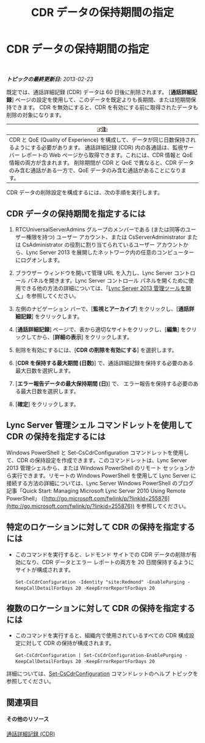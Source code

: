 ﻿---
title: CDR データの保持期間の指定
TOCTitle: CDR データの保持期間の指定
ms:assetid: c0fd6056-87bc-4136-902a-f1b37cd3a1ca
ms:mtpsurl: https://technet.microsoft.com/ja-jp/library/Gg182581(v=OCS.15)
ms:contentKeyID: 48273475
ms.date: 05/19/2016
mtps_version: v=OCS.15
ms.translationtype: HT
---

# CDR データの保持期間の指定

 

_**トピックの最終更新日:** 2013-02-23_

既定では、通話詳細記録 (CDR) データは 60 日後に削除されます。 \[**通話詳細記録**\] ページの設定を使用して、このデータを既定よりも長期間、または短期間保持できます。 CDR を無効にすると、CDR を有効にする前に取得されたデータも削除の対象になります。

<table>
<thead>
<tr class="header">
<th><img src="images/Gg412781.note(OCS.15).gif" title="note" alt="note" />注:</th>
</tr>
</thead>
<tbody>
<tr class="odd">
<td>CDR と QoE (Quality of Experience) を構成して、データが同じ日数保持されるようにする必要があります。 通話詳細記録 (CDR) 内の各通話は、監視サーバー レポートの Web ページから取得できます。これには、CDR 情報と QoE 情報の両方が含まれます。 削除期間が CDR と QoE で異なると、CDR データのみ含む通話がある一方で、QoE データのみ含む通話があることになります。</td>
</tr>
</tbody>
</table>


CDR データの削除設定を構成するには、次の手順を実行します。

## CDR データの保持期間を指定するには

1.  RTCUniversalServerAdmins グループのメンバーである (または同等のユーザー権限を持つ) ユーザー アカウント、または CsServerAdministrator または CsAdministrator の役割に割り当てられているユーザー アカウントから、Lync Server 2013 を展開したネットワーク内の任意のコンピューターにログオンします。

2.  ブラウザー ウィンドウを開いて管理 URL を入力し、Lync Server コントロール パネルを開きます。Lync Server コントロール パネルを開くために使用できる他の方法の詳細については、「[Lync Server 2013 管理ツールを開く](lync-server-2013-open-lync-server-administrative-tools.md)」を参照してください。

3.  左側のナビゲーション バーで、\[**監視とアーカイブ**\] をクリックし、\[**通話詳細記録**\] をクリックします。

4.  \[**通話詳細記録**\] ページで、表から適切なサイトをクリックし、\[**編集**\] をクリックしてから、\[**詳細の表示**\] をクリックします。

5.  削除を有効にするには、\[**CDR の削除を有効にする**\] を選択します。

6.  \[**CDR を保持する最大期間 (日数)**\] で、通話詳細記録を保持する必要のある最大日数を選択します。

7.  \[**エラー報告データの最大保持期間 (日)**\] で、 エラー報告を保持する必要のある最大日数を選択します。

8.  \[**確定**\] をクリックします。

## Lync Server 管理シェル コマンドレットを使用して CDR の保持を指定するには

Windows PowerShell と Set-CsCdrConfiguration コマンドレットを使用して、CDR の保持設定を作成できます。このコマンドレットは、Lync Server 2013 管理シェルから、または Windows PowerShell のリモート セッションから実行できます。リモートの Windows PowerShell を使用して Lync Server に接続する方法の詳細については、Lync Server Windows PowerShell のブログ記事「Quick Start: Managing Microsoft Lync Server 2010 Using Remote PowerShell」 ([http://go.microsoft.com/fwlink/p/?linkId=255876](http://go.microsoft.com/fwlink/p/?linkid=255876)) を参照してください。

## 特定のロケーションに対して CDR の保持を指定するには

  - このコマンドを実行すると、レドモンド サイトでの CDR データの削除が有効になり、CDR データとエラー レポートの両方を 20 日間保持するようにサイトが構成されます。
    
        Set-CsCdrConfiguration -Identity "site:Redmond" -EnablePurging -KeepCallDetailForDays 20 -KeepErrorReportForDays 20

## 複数のロケーションに対して CDR の保持を指定するには

  - このコマンドを実行すると、組織内で使用されているすべての CDR 構成設定に対して CDR の保持が構成されます。
    
        Get-CsCdrConfiguration | Set-CsCdrConfiguration-EnablePurging -KeepCallDetailForDays 20 -KeepErrorReportForDays 20

詳細については、[Set-CsCdrConfiguration](https://docs.microsoft.com/en-us/powershell/module/skype/Set-CsCdrConfiguration) コマンドレットのヘルプ トピックを参照してください。

## 関連項目

#### その他のリソース

[通話詳細記録 (CDR)](lync-server-2013-call-detail-recording-cdr.md)

